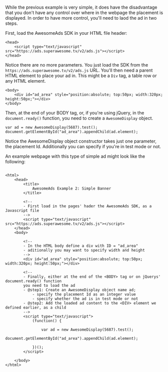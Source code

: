 While the previous example is very simple, it does have the disadvantage that you don't have any control over where in the webpage the placement is displayed.
In order to have more control, you'll need to laod the ad in two steps.

First, load the AwesomeAds SDK in your HTML file header:

```
<head>
	<script type="text/javascript" src="https://ads.superawesome.tv/v2/ads.js"></script>
</head>

```

Notice there are no more parameters. You just load the SDK from the `https://ads.superawesome.tv/v2/ads.js` URL.
You'll then need a parent HTML element to place your ad in. This might be a `Div` tag, a table row or any HTML element.

```
<body>
	<div id="ad_area" style="position:absolute; top:50px; width:320px; height:50px;"></div>
</body>

```

Then, at the end of your BODY tag, or, if you're using jQuery, in the `document.ready()` function, you need to create a `AwesomeDisplay` object.

```
var ad = new AwesomeDisplay(5687).test();
document.getElementById("ad_area").appendChild(ad.element);

```

Notice the AwesomeDisplay object constructor takes just one parameter, the placement Id. Additionally you can specify if you're in test mode or not. 

An example webpage with this type of simple ad might look like the following:

```

<html>
	<head>
		<title>
			AwesomeAds Example 2: Simple Banner
		</title>

		<!--
		- First load in the pages' hader the AwesomeAds SDK, as a Javascript file 
		-->
		<script type="text/javascript" src="https://ads.superawesome.tv/v2/ads.js"></script>
	</head>
	<body>

		<!--
		- In the HTML body define a div with ID = "ad_area"
		- aditionally you may want to specify width and height 
		-->
		<div id="ad_area" style="position:absolute; top:50px; width:320px; height:50px;"></div>

		<!--
		- Finally, either at the end of the <BODY> tag or on jQuerys' document.ready() function
		you need to load the ad
		- @step1: Create an AwesomeDisplay object name ad; 
			- specify the placement Id as an integer value
			- specify whether the ad is in test mode or not
		- @step2: Add the loaded ad content to the <DIV> element we defined earlier, as a child
		-->
		<script type="text/javascript">
			(function() {
			   
				var ad = new AwesomeDisplay(5687).test();
				document.getElementById("ad_area").appendChild(ad.element);
			    
			})();
		</script>

	</body>
</html>

```
